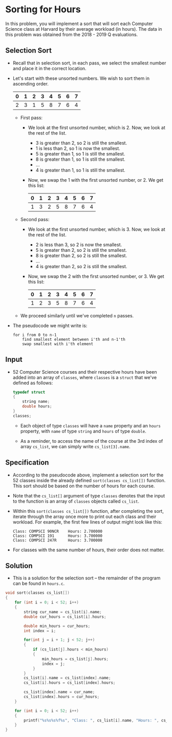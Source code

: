 # Sorting for Hours

In this problem, you will implement a sort that will sort each Computer Science class at Harvard by their average workload (in hours). The data in this problem was obtained from the 2018 - 2019 Q evaluations. 

## Selection Sort

* Recall that in selection sort, in each pass, we select the smallest number and place it in the correct location. 

* Let's start with these unsorted numbers. We wish to sort them in ascending order.

    |0|1|2|3|4|5|6|7|
    |-|-|-|-|-|-|-|-|
    |2|3|1|5|8|7|6|4|

    * First pass:

        * We look at the first unsorted number, which is 2. Now, we look at the rest of the list.

            * 3 is greater than 2, so 2 is still the smallest.
            * 1 is less than 2, so 1 is now the smallest.
            * 5 is greater than 1, so 1 is still the smallest.
            * 8 is greater than 1, so 1 is still the smallest.
            * ...
            * 4 is greater than 1, so 1 is still the smallest.

        * Now, we swap the 1 with the first unsorted number, or 2. We get this list:

            |0|1|2|3|4|5|6|7|
            |-|-|-|-|-|-|-|-|
            |1|3|2|5|8|7|6|4|

    * Second pass:

        * We look at the first unsorted number, which is 3. Now, we look at the rest of the list.

            * 2 is less than 3, so 2 is now the smallest.
            * 5 is greater than 2, so 2 is still the smallest.
            * 8 is greater than 2, so 2 is still the smallest.
            * ...
            * 4 is greater than 2, so 2 is still the smallest.

        * Now, we swap the 2 with the first unsorted number, or 3. We get this list:

            |0|1|2|3|4|5|6|7|
            |-|-|-|-|-|-|-|-|
            |1|2|3|5|8|7|6|4|

    * We proceed similarly until we've completed `n` passes.

* The pseudocode we might write is:

    ```
    for i from 0 to n-1
        find smallest element between i'th and n-1'th
        swap smallest with i'th element
    ```

## Input

* 52 Computer Science courses and their respective hours have been added into an array of `classes`, where `classes` is a `struct` that we've defined as follows:

    ```C
    typedef struct
    {
        string name;
        double hours;
    }
    classes;
    ```

    * Each object of type `classes` will have a `name` property and an `hours` property, with `name` of type `string` and `hours` of type `double`. 

    * As a reminder, to access the name of the course at the 3rd index of array `cs_list`, we can simply write `cs_list[3].name`. 


## Specification

* According to the pseudocode above, implement a selection sort for the 52 classes inside the already defined `sort(classes cs_list[])` function. This sort should be based on the number of hours for each course. 
  
* Note that the `cs_list[]` argument of type `classes` denotes that the input to the function is an array of `classes` objects called `cs_list`.

* Within this `sort(classes cs_list[])` function, after completing the sort, iterate through the array once more to print out each class and their workload. For example, the first few lines of output might look like this: 

    ```
    Class: COMPSCI 90NCR    Hours: 2.700000
    Class: COMPSCI 191      Hours: 3.700000
    Class: COMPSCI 247R     Hours: 3.700000
    ```

* For classes with the same number of hours, their order does not matter.

## Solution

* This is a solution for the selection sort – the remainder of the program can be found in `hours.c`. 
```C
void sort(classes cs_list[])
{
    for (int i = 0; i < 52; i++)
    {
        string cur_name = cs_list[i].name;
        double cur_hours = cs_list[i].hours;

        double min_hours = cur_hours;
        int index = i;

        for(int j = i + 1; j < 52; j++)
        {
            if (cs_list[j].hours < min_hours)
            {
                min_hours = cs_list[j].hours;
                index = j;
            }
        }
        cs_list[i].name = cs_list[index].name;
        cs_list[i].hours = cs_list[index].hours;

        cs_list[index].name = cur_name;
        cs_list[index].hours = cur_hours;
    }

    for (int i = 0; i < 52; i++)
    {
        printf("%s%s%s%f%s", "Class: ", cs_list[i].name, "Hours: ", cs_list[i].hours, "\n");
    }
}
```